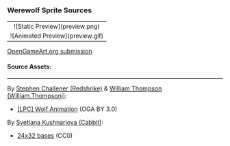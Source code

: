 ### Werewolf Sprite Sources

<table style="border: 0px;">
  <tr style="border: 0px;">
    <td style="border: 0px; vertical-align: top; text-align: center;">
      ![Static Preview](preview.png)
    </td>
  </tr>
  <tr style="border: 0px;">
    <td style="border: 0px; vertical-align: top; text-align: center;">
      ![Animated Preview](preview.gif)
    </td>
  </tr>
</table>


[OpenGameArt.org submission](https://opengameart.org/node/107530)

#### Source Assets:
---

By [Stephen Challener (Redshrike)](https://opengameart.org/users/redshrike) & [William Thompson (William.Thompsonj)](https://opengameart.org/users/williamthompsonj):
- [[LPC] Wolf Animation](https://opengameart.org/node/20830) (OGA BY 3.0)

By [Svetlana Kushnariova (Cabbit)](https://opengameart.org/users/cabbit):
- [24x32 bases](https://opengameart.org/node/24944) (CC0)
